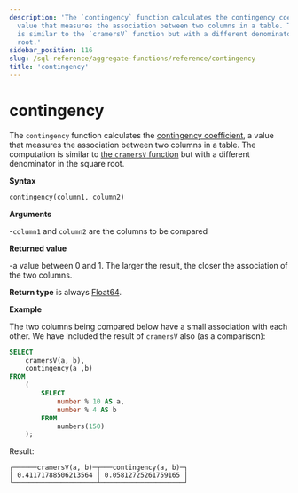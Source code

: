 ```yaml
---
description: 'The `contingency` function calculates the contingency coefficient, a
  value that measures the association between two columns in a table. The computation
  is similar to the `cramersV` function but with a different denominator in the square
  root.'
sidebar_position: 116
slug: /sql-reference/aggregate-functions/reference/contingency
title: 'contingency'
---
```


# contingency

The `contingency` function calculates the [contingency coefficient](https://en.wikipedia.org/wiki/Contingency_table#Cram%C3%A9r's_V_and_the_contingency_coefficient_C), a value that measures the association between two columns in a table. The computation is similar to [the `cramersV` function](./cramersv.md) but with a different denominator in the square root.

**Syntax**

```sql
contingency(column1, column2)
```

**Arguments**

-`column1` and `column2` are the columns to be compared

**Returned value**

-a value between 0 and 1. The larger the result, the closer the association of the two columns.

**Return type** is always [Float64](../../../sql-reference/data-types/float.md).

**Example**

The two columns being compared below have a small association with each other. We have included the result of `cramersV` also (as a comparison):

```sql
SELECT
    cramersV(a, b),
    contingency(a ,b)
FROM
    (
        SELECT
            number % 10 AS a,
            number % 4 AS b
        FROM
            numbers(150)
    );
```

Result:

```response
┌──────cramersV(a, b)─┬───contingency(a, b)─┐
│ 0.41171788506213564 │ 0.05812725261759165 │
└─────────────────────┴─────────────────────┘
```
